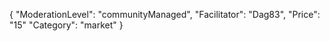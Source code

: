 {
"ModerationLevel": "communityManaged",
"Facilitator": "Dag83",
"Price": "15"
"Category": "market"
}
